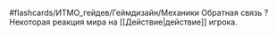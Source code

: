 #flashcards/ИТМО_гейдев/Геймдизайн/Механики 
Обратная связь
?
Некоторая реакция мира на [[Действие|действие]] игрока.